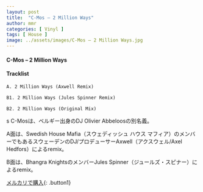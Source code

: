 ```yaml
---
layout: post
title:  "C-Mos – 2 Million Ways"
author: mmr
categories: [ Vinyl ]
tags: [ House ]
image: ../assets/images/C-Mos – 2 Million Ways.jpg
---
```


#### C-Mos – 2 Million Ways

#### Tracklist
```md
A. 2 Million Ways (Axwell Remix)

B1. 2 Million Ways (Jules Spinner Remix)

B2. 2 Million Ways (Original Mix)
```
s
C-Mosは、ベルギー出身のDJ Olivier Abbeloosの別名義。

A面は、Swedish House Mafia（スウェディッシュ ハウス マフィア）のメンバーでもあるスウェーデンのDJ/プロデューサーAxwell（アクスウェル/Axel Hedfors）によるremix。

B面は、Bhangra KnightsのメンバーJules Spinner（ジュールズ・スピナー）によるremix。

[メルカリで購入](https://jp.mercari.com/item/m82094920141){: .button1}

